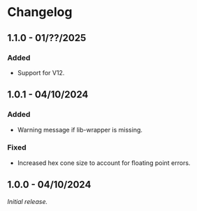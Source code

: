 # Changelog

## 1.1.0 - 01/??/2025

### Added
- Support for V12.

## 1.0.1 - 04/10/2024

### Added
- Warning message if lib-wrapper is missing.

### Fixed
- Increased hex cone size to account for floating point errors.

## 1.0.0 - 04/10/2024

_Initial release._